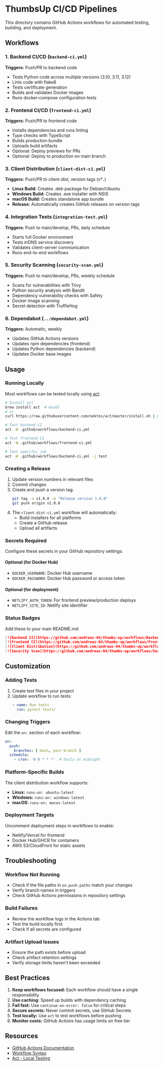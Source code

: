# ThumbsUp CI/CD Pipelines

This directory contains GitHub Actions workflows for automated testing, building, and deployment.

## Workflows

### 1. Backend CI/CD (`backend-ci.yml`)
**Triggers:** Push/PR to backend code
- Tests Python code across multiple versions (3.10, 3.11, 3.12)
- Lints code with flake8
- Tests certificate generation
- Builds and validates Docker images
- Runs docker-compose configuration tests

### 2. Frontend CI/CD (`frontend-ci.yml`)
**Triggers:** Push/PR to frontend code
- Installs dependencies and runs linting
- Type checks with TypeScript
- Builds production bundle
- Uploads build artifacts
- Optional: Deploy previews for PRs
- Optional: Deploy to production on main branch

### 3. Client Distribution (`client-dist-ci.yml`)
**Triggers:** Push/PR to client-dist, version tags (v*.*.*)
- **Linux Build:** Creates .deb package for Debian/Ubuntu
- **Windows Build:** Creates .exe installer with NSIS
- **macOS Build:** Creates standalone app bundle
- **Release:** Automatically creates GitHub releases on version tags

### 4. Integration Tests (`integration-test.yml`)
**Triggers:** Push to main/develop, PRs, daily schedule
- Starts full Docker environment
- Tests mDNS service discovery
- Validates client-server communication
- Runs end-to-end workflows

### 5. Security Scanning (`security-scan.yml`)
**Triggers:** Push to main/develop, PRs, weekly schedule
- Scans for vulnerabilities with Trivy
- Python security analysis with Bandit
- Dependency vulnerability checks with Safety
- Docker image scanning
- Secret detection with TruffleHog

### 6. Dependabot (`../dependabot.yml`)
**Triggers:** Automatic, weekly
- Updates GitHub Actions versions
- Updates npm dependencies (frontend)
- Updates Python dependencies (backend)
- Updates Docker base images

## Usage

### Running Locally

Most workflows can be tested locally using [act](https://github.com/nektos/act):

```bash
# Install act
brew install act  # macOS
# or
curl https://raw.githubusercontent.com/nektos/act/master/install.sh | sudo bash  # Linux

# Test backend CI
act -W .github/workflows/backend-ci.yml

# Test frontend CI
act -W .github/workflows/frontend-ci.yml

# Test specific job
act -W .github/workflows/backend-ci.yml -j test
```

### Creating a Release

1. Update version numbers in relevant files
2. Commit changes
3. Create and push a version tag:
   ```bash
   git tag -a v1.0.0 -m "Release version 1.0.0"
   git push origin v1.0.0
   ```
4. The `client-dist-ci.yml` workflow will automatically:
   - Build installers for all platforms
   - Create a GitHub release
   - Upload all artifacts

### Secrets Required

Configure these secrets in your GitHub repository settings:

#### Optional (for Docker Hub)
- `DOCKER_USERNAME`: Docker Hub username
- `DOCKER_PASSWORD`: Docker Hub password or access token

#### Optional (for deployment)
- `NETLIFY_AUTH_TOKEN`: For frontend preview/production deploys
- `NETLIFY_SITE_ID`: Netlify site identifier

### Status Badges

Add these to your main README.md:

```markdown
[![Backend CI](https://github.com/andreas-04/thumbs-up/workflows/Backend%20CI%2FCD/badge.svg)](https://github.com/andreas-04/thumbs-up/actions/workflows/backend-ci.yml)
[![Frontend CI](https://github.com/andreas-04/thumbs-up/workflows/Frontend%20CI%2FCD/badge.svg)](https://github.com/andreas-04/thumbs-up/actions/workflows/frontend-ci.yml)
[![Client Distribution](https://github.com/andreas-04/thumbs-up/workflows/Client%20Distribution%20CI%2FCD/badge.svg)](https://github.com/andreas-04/thumbs-up/actions/workflows/client-dist-ci.yml)
[![Security Scan](https://github.com/andreas-04/thumbs-up/workflows/Security%20Scanning/badge.svg)](https://github.com/andreas-04/thumbs-up/actions/workflows/security-scan.yml)
```

## Customization

### Adding Tests

1. Create test files in your project
2. Update workflow to run tests:
   ```yaml
   - name: Run tests
     run: pytest tests/
   ```

### Changing Triggers

Edit the `on:` section of each workflow:
```yaml
on:
  push:
    branches: [ main, your-branch ]
  schedule:
    - cron: '0 0 * * *'  # Daily at midnight
```

### Platform-Specific Builds

The client distribution workflow supports:
- **Linux:** `runs-on: ubuntu-latest`
- **Windows:** `runs-on: windows-latest`
- **macOS:** `runs-on: macos-latest`

### Deployment Targets

Uncomment deployment steps in workflows to enable:
- Netlify/Vercel for frontend
- Docker Hub/GHCR for containers
- AWS S3/CloudFront for static assets

## Troubleshooting

### Workflow Not Running
- Check if the file paths in `on.push.paths` match your changes
- Verify branch names in triggers
- Check GitHub Actions permissions in repository settings

### Build Failures
- Review the workflow logs in the Actions tab
- Test the build locally first
- Check if all secrets are configured

### Artifact Upload Issues
- Ensure the path exists before upload
- Check artifact retention settings
- Verify storage limits haven't been exceeded

## Best Practices

1. **Keep workflows focused:** Each workflow should have a single responsibility
2. **Use caching:** Speed up builds with dependency caching
3. **Fail fast:** Use `continue-on-error: false` for critical steps
4. **Secure secrets:** Never commit secrets, use GitHub Secrets
5. **Test locally:** Use `act` to test workflows before pushing
6. **Monitor costs:** GitHub Actions has usage limits on free tier

## Resources

- [GitHub Actions Documentation](https://docs.github.com/en/actions)
- [Workflow Syntax](https://docs.github.com/en/actions/using-workflows/workflow-syntax-for-github-actions)
- [Act - Local Testing](https://github.com/nektos/act)

